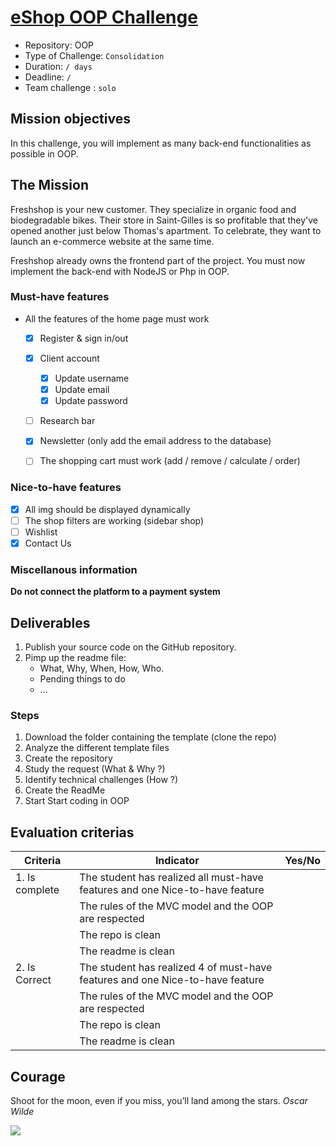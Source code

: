 # [eShop OOP Challenge](https://github.com/becodeorg/BXL-Swartz-4-27/tree/master/2.The-Hill/4.OOP-webShop)

- Repository: OOP
- Type of Challenge:  `Consolidation`
- Duration: `/ days`
- Deadline: `/`
- Team challenge :  `solo`

## Mission objectives 
In this challenge, you will implement as many back-end functionalities as possible in OOP.

## The Mission
Freshshop is your new customer. They specialize in organic food and biodegradable bikes. Their store in Saint-Gilles is so profitable that they've opened another just below Thomas's apartment. To celebrate, they want to launch an e-commerce website at the same time.

Freshshop already owns the frontend part of the project. You must now implement the back-end with NodeJS or Php in OOP.

### Must-have features

- All the features of the home page must work

  - [x] Register & sign in/out

  - [x] Client account
    - [x] Update username
    - [x] Update email
    - [x] Update password

  - [ ] Research bar 

  - [x] Newsletter (only add the email address to the database)

  - [ ] The shopping cart must work (add / remove / calculate / order)

    

### Nice-to-have features

- [x] All img should be displayed dynamically
- [ ] The shop filters are working (sidebar shop)
- [ ] Wishlist
- [x] Contact Us

### Miscellanous information
**Do not connect the platform to a payment system**

## Deliverables
1. Publish your source code on the GitHub repository.
2. Pimp up the readme file:
	- What, Why, When, How, Who.
	- Pending things to do
	- ...

### Steps
1. Download the folder containing the template (clone the repo)
2. Analyze the different template files
3. Create the repository
4. Study the request (What & Why ?)
5. Identify technical challenges (How ?)
6. Create the ReadMe
7. Start Start coding in OOP

## Evaluation criterias
| Criteria       | Indicator                                                    | Yes/No |
| -------------- | ------------------------------------------------------------ | ------ |
| 1. Is complete | The student has realized all must-have features and one Nice-to-have feature |        |
|                | The rules of the MVC model and the OOP are respected         |        |
|                | The repo is clean                                            |        |
|                | The readme is clean                                          |        |
| 2. Is Correct  | The student has realized 4 of must-have features and one Nice-to-have feature |        |
|                | The rules of the MVC model and the OOP are respected         |        |
|                | The repo is clean                                            |        |
|                | The readme is clean                                          |        |

## Courage

Shoot for the moon, even if you miss, you’ll land among the stars. *Oscar Wilde*

![](https://media.giphy.com/media/l4KhQo2MESJkc6QbS/giphy.gif)
